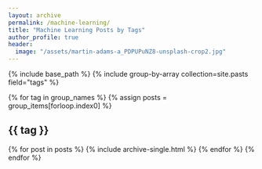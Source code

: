 ```yaml
---
layout: archive
permalink: /machine-learning/
title: "Machine Learning Posts by Tags"
author_profile: true
header:
  image: "/assets/martin-adams-a_PDPUPuNZ8-unsplash-crop2.jpg"
---
```


{% include base_path %}
{% include group-by-array collection=site.pasts field="tags" %}

{% for tag in group_names %}
  {% assign posts = group_items[forloop.index0] %}
  <h2 id="{{ tag | slugify }}" class="archive__subtitle}">{{ tag  }}</h2>
  {% for post in posts %}
    {% include archive-single.html %}
  {% endfor %}
{% endfor %}
